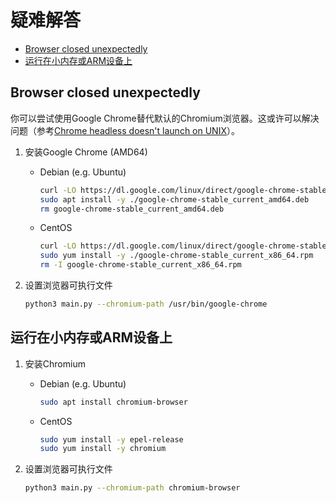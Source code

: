 # 疑难解答

* [Browser closed unexpectedly](#browser-closed-unexpectedly)
* [运行在小内存或ARM设备上](#运行在小内存或arm设备上)

## Browser closed unexpectedly

你可以尝试使用Google Chrome替代默认的Chromium浏览器。这或许可以解决问题（参考[Chrome headless doesn't launch on UNIX](https://github.com/puppeteer/puppeteer/blob/main/docs/troubleshooting.md#chrome-headless-doesnt-launch-on-unix)）。

1. 安装Google Chrome (AMD64)

    * Debian (e.g. Ubuntu)

        ``` bash
        curl -LO https://dl.google.com/linux/direct/google-chrome-stable_current_amd64.deb
        sudo apt install -y ./google-chrome-stable_current_amd64.deb
        rm google-chrome-stable_current_amd64.deb
        ```

    * CentOS

        ``` bash
        curl -LO https://dl.google.com/linux/direct/google-chrome-stable_current_x86_64.rpm
        sudo yum install -y ./google-chrome-stable_current_x86_64.rpm
        rm -I google-chrome-stable_current_x86_64.rpm
        ```

2. 设置浏览器可执行文件

    ``` bash
    python3 main.py --chromium-path /usr/bin/google-chrome
    ```

## 运行在小内存或ARM设备上

1. 安装Chromium

    * Debian (e.g. Ubuntu)

        ``` bash
        sudo apt install chromium-browser
        ```

    * CentOS

        ``` bash
        sudo yum install -y epel-release
        sudo yum install -y chromium
        ```

2. 设置浏览器可执行文件

    ``` bash
    python3 main.py --chromium-path chromium-browser
    ```
